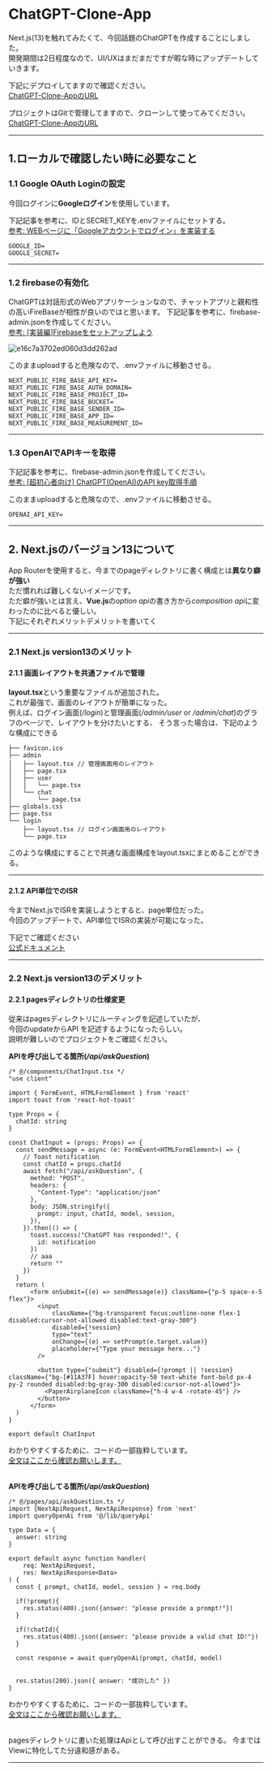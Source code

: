 # ChatGPT-Clone-App
Next.js(13)を触れてみたくて、今回話題のChatGPTを作成することにしました。<br>
開発期間は2日程度なので、UI/UXはまだまだですが暇な時にアップデートしていきます。

下記にデプロイしてますので確認ください。<br>
[ChatGPT-Clone-AppのURL](https://aaa.com/)

プロジェクトはGitで管理してますので、クローンして使ってみてください。<br>
[ChatGPT-Clone-AppのURL](https://github.com/kouhei-github/chat-gpt-clone-app.git)

---

## 1.ローカルで確認したい時に必要なこと
### 1.1 Google OAuth Loginの設定
今回ログインに**Googleログイン**を使用しています。

下記記事を参考に、IDとSECRET_KEYを.envファイルにセットする。<br>
[参考: WEBページに「Googleアカウントでログイン」を実装する](https://qiita.com/kmtym1998/items/768212fe92dbaa384c27)

```.dotenv
GOOGLE_ID=
GOOGLE_SECRET=
```

---

### 1.2 firebaseの有効化
ChatGPTは対話形式のWebアプリケーションなので、チャットアプリと親和性の高いFireBaseが相性が良いのではと思います。
下記記事を参考に、firebase-admin.jsonを作成してください。<br>
[参考: [実装編]Firebaseをセットアップしよう](https://zenn.dev/hisho/books/617d8f9d6bd78b/viewer/chapter3)

![e16c7a3702ed060d3dd262ad](https://github.com/kouhei-github/chat-gpt-clone-app/assets/49782052/8b694530-5167-4049-a4fa-0c5f43ea2efa)


このままuploadすると危険なので、.envファイルに移動させる。
```dotenv
NEXT_PUBLIC_FIRE_BASE_API_KEY=
NEXT_PUBLIC_FIRE_BASE_AUTH_DOMAIN=
NEXT_PUBLIC_FIRE_BASE_PROJECT_ID=
NEXT_PUBLIC_FIRE_BASE_BUCKET=
NEXT_PUBLIC_FIRE_BASE_SENDER_ID=
NEXT_PUBLIC_FIRE_BASE_APP_ID=
NEXT_PUBLIC_FIRE_BASE_MEASUREMENT_ID=
```

---

### 1.3 OpenAIでAPIキーを取得

下記記事を参考に、firebase-admin.jsonを作成してください。<br>
[参考: [超初心者向け] ChatGPT(OpenAI)のAPI key取得手順](https://note.com/libproc/n/nc777ee0b3bf0)

このままuploadすると危険なので、.envファイルに移動させる。
```dotenv
OPENAI_API_KEY=
```

---

## 2. Next.jsのバージョン13について
App Routerを使用すると、今までのpageディレクトリに書く構成とは**異なり癖が強い**<br>
ただ慣れれば難しくないイメージです。<br>
ただ癖が強いとは言え、**Vue.js**の*option api*の書き方から*composition api*に変わったのに比べると優しい。<br>
下記にそれぞれメリットデメリットを書いてく<br>

---

### 2.1 Next.js version13のメリット

#### 2.1.1 画面レイアウトを共通ファイルで管理
**layout.tsx**という重要なファイルが追加された。<br>
これが最強で、画面のレイアウトが簡単になった。<br>
例えば、ログイン画面(*/login*)と管理画面(*/admin/user* or */admin/chat*)のグラフのページで、レイアウトを分けたいとする、
そう言った場合は、下記のような構成にできる
```text
├── favicon.ico
├── admin
│   ├── layout.tsx // 管理画面用のレイアウト
│   ├── page.tsx
│   ├── user
│   │   └── page.tsx
│   └── chat
│       └── page.tsx
├── globals.css
├── page.tsx
└── login
    ├── layout.tsx // ログイン画面用のレイアウト
    └── page.tsx
```

このような構成にすることで共通な画面構成をlayout.tsxにまとめることができる。

---

#### 2.1.2 API単位でのISR

今までNext.jsでISRを実装しようとすると、page単位だった。<br>
今回のアップデートで、API単位でISRの実装が可能になった。<br>

下記でご確認ください<br>
[公式ドキュメント](https://nextjs.org/docs/pages/building-your-application/data-fetching/incremental-static-regeneration)

---


### 2.2 Next.js version13のデメリット

#### 2.2.1 pagesディレクトリの仕様変更

従来はpagesディレクトリにルーティングを記述していたが、<br>
今回のupdateからAPI を記述するようになったらしい。<br>
説明が難しいのでプロジェクトをご確認ください。<br>

**APIを呼び出してる箇所(*/api/askQuestion*)**<br>
```tsx
/* @/components/ChatInput.tsx */
"use client"

import { FormEvent, HTMLFormElement } from 'react'
import toast from 'react-hot-toast'

type Props = {
  chatId: string
}

const ChatInput = (props: Props) => {
  const sendMessage = async (e: FormEvent<HTMLFormElement>) => {
    // Toast notification
    const chatId = props.chatId
    await fetch("/api/askQuestion", {
      method: "POST",
      headers: {
        "Content-Type": "application/json"
      },
      body: JSON.stringify({
        prompt: input, chatId, model, session,
      }),
    }).then(() => {
      toast.success("ChatGPT has responded!", {
        id: notification
      })
      // aaa
      return ""
    })
  }
  return (
      <form onSubmit={(e) => sendMessage(e)} className={"p-5 space-x-5 flex"}>
        <input
            className={"bg-transparent focus:outline-none flex-1 disabled:cursor-not-allowed disabled:text-gray-300"}
            disabled={!session}
            type="text"
            onChange={(e) => setPrompt(e.target.value)}
            placeholder={"Type your message here..."}
        />

        <button type={"submit"} disabled={!prompt || !session} className={"bg-[#11A37F] hover:opacity-50 text-white font-bold px-4 py-2 rounded disabled:bg-gray-300 disabled:cursor-not-allowed"}>
          <PaperAirplaneIcon className={"h-4 w-4 -rotate-45"} />
        </button>
      </form>
  )
}

export default ChatInput
```
わかりやすくするために、コードの一部抜粋しています。<br>
[全文はここから確認お願いします。](https://github.com/kouhei-github/chat-gpt-clone-app/blob/main/components/ChatInput.tsx)<br><br>

**APIを呼び出してる箇所(*/api/askQuestion*)**<br>
```tsx
/* @/pages/api/askQuestion.ts */
import {NextApiRequest, NextApiResponse} from 'next'
import queryOpenAi from '@/lib/queryApi'

type Data = {
  answer: string
}

export default async function handler(
    req: NextApiRequest,
    res: NextApiResponse<Data>
) {
  const { prompt, chatId, model, session } = req.body

  if(!prompt){
    res.status(400).json({answer: "please provide a prompt!"})
  }

  if(!chatId){
    res.status(400).json({answer: "please provide a valid chat ID!"})
  }

  const response = await queryOpenAi(prompt, chatId, model)


  res.status(200).json({ answer: "成功した" })
}

```
わかりやすくするために、コードの一部抜粋しています。<br>
[全文はここから確認お願いします。](https://github.com/kouhei-github/chat-gpt-clone-app/blob/main/pages/api/askQuestion.ts)<br><br>

pagesディレクトリに書いた処理はApiとして呼び出すことができる。
今まではViewに特化してた分違和感がある。

---
